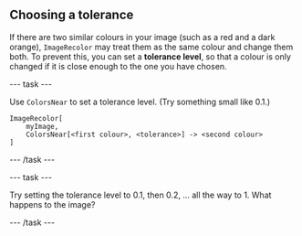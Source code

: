 ## Choosing a tolerance

If there are two similar colours in your image (such as a red and a dark orange), `ImageRecolor` may treat them as the same colour and change them both. To prevent this, you can set a **tolerance level**, so that a colour is only changed if it is close enough to the one you have chosen.

--- task ---

Use `ColorsNear` to set a tolerance level. (Try something small like 0.1.)

```
ImageRecolor[
    myImage,
    ColorsNear[<first colour>, <tolerance>] -> <second colour>
]
```

--- /task ---

--- task ---

Try setting the tolerance level to 0.1, then 0.2, ... all the way to 1.
What happens to the image?

--- /task ---